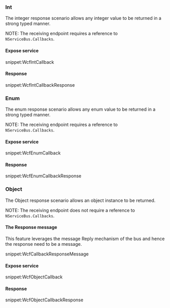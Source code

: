 ### Int

The integer response scenario allows any integer value to be returned in a strong typed manner.

NOTE: The receiving endpoint requires a reference to `NServiceBus.Callbacks`.


#### Expose service

snippet:WcfIntCallback


#### Response

snippet:WcfIntCallbackResponse


### Enum

The enum response scenario allows any enum value to be returned in a strong typed manner.

NOTE: The receiving endpoint requires a reference to `NServiceBus.Callbacks`.


#### Expose service

snippet:WcfEnumCallback


#### Response

snippet:WcfEnumCallbackResponse


### Object

The Object response scenario allows an object instance to be returned.

NOTE: The receiving endpoint does not require a reference to `NServiceBus.Callbacks`.


#### The Response message

This feature leverages the message Reply mechanism of the bus and hence the response need to be a message.

snippet:WcfCallbackResponseMessage


#### Expose service

snippet:WcfObjectCallback


#### Response

snippet:WcfObjectCallbackResponse